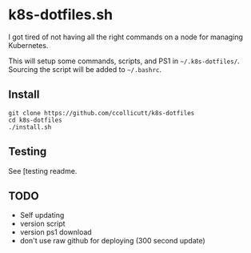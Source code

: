 # k8s-dotfiles.sh

I got tired of not having all the right commands on a node for managing Kubernetes.

This will setup some commands, scripts, and PS1 in `~/.k8s-dotfiles/`. Sourcing the script will be added to `~/.bashrc`.

## Install

```
git clone https://github.com/ccollicutt/k8s-dotfiles
cd k8s-dotfiles
./install.sh
```

## Testing

See [testing readme[](tests/README.md).

## TODO

* Self updating
* version script
* version ps1 download
* don't use raw github for deploying (300 second update)